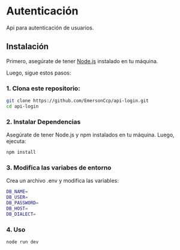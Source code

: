 # Autenticación

Api para autenticación de usuarios.

## Instalación

Primero, asegúrate de tener [Node.js](https://nodejs.org/) instalado en tu máquina.

Luego, sigue estos pasos:

### 1. Clona este repositorio:

```bash
git clone https://github.com/EmersonCcp/api-login.git
cd api-login
```

### 2. Instalar Dependencias

Asegúrate de tener Node.js y npm instalados en tu máquina. Luego, ejecuta:

```bash
npm install
```

### 3. Modifica las variabes de entorno

Crea un archivo .env y modifica las variables:

```bash
DB_NAME=
DB_USER=
DB_PASSWORD=
DB_HOST=
DB_DIALECT=
```

### 4. Uso

```bash
node run dev
```
